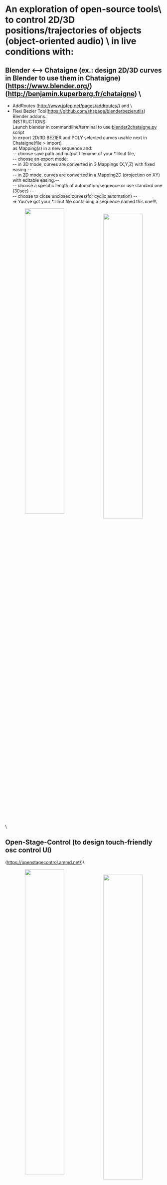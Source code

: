  #  An exploration of open-source tools\ to control 2D/3D positions/trajectories of objects (object-oriented audio) \ in live conditions with:
## Blender <--> Chataigne (ex.: design 2D/3D curves in Blender to use them in Chataigne)(https://www.blender.org/) (http://benjamin.kuperberg.fr/chataigne) \
+ AddRoutes (http://www.jpfep.net/pages/addroutes/) and \
+ Flexi Bezier Tool(https://github.com/shspage/blenderbezierutils) Blender addons.\
  INSTRUCTIONS:\
    Launch blender in commandline/terminal to use [blender2chataigne.py](../master/blender_files/blender_scripts) script \
    to export 2D/3D BEZIER and POLY selected curves usable next in Chataigne(file > import)\
    as Mapping(s) in a new sequence and:\
    -- choose save path and output filename of your *.lilnut file,\
    -- choose an export mode:\
    -- in 3D mode, curves are converted in 3 Mappings (X,Y,Z) with fixed easing.--\
    -- in 2D mode, curves are converted in a Mapping2D (projection on XY) with editable easing.--\
    -- choose a specific length of automation/sequence or use standard one (30sec) --\
    -- choose to close unclosed curves(for cyclic automation) --\
    => You've got your *.lilnut file containing a sequence named this one!!\
 
<p align="center">
<img style=" float:left; width:50%" src="https://user-images.githubusercontent.com/3625655/117938092-f36b4000-b306-11eb-8299-176251e8b213.png" width="45%">
&nbsp;
<img style=" float:left; width:50%" src="https://user-images.githubusercontent.com/3625655/117030296-c06dee80-acff-11eb-867e-792de90fc4b5.gif" width="45%">
</p>\

## Open-Stage-Control (to design touch-friendly osc control UI)
(https://openstagecontrol.ammd.net/)\
<p align="center">
<img style=" float:left; width:50%" src="https://user-images.githubusercontent.com/3625655/117117331-b8f62600-ad8f-11eb-8ab2-588eb42b116a.png" width="45%">
&nbsp;
<img style=" float:left; width:50%" src="https://user-images.githubusercontent.com/3625655/117154476-2ae46480-adbc-11eb-9979-6f24310feb0b.png" width="45%">
</p>\

## For HOLOPHONIX audio processor( by [AMADEUSLAB](http://amadeusaudio.fr) with IRCAM inside)
(http://holophonix.xyz/) and its designer (http://holophonix.xyz/designer/).\
<p align="center">
<img src="https://user-images.githubusercontent.com/3625655/117127100-f52f8380-ad9b-11eb-8428-a68ca44ecd5d.gif" width="45%">
</p>

